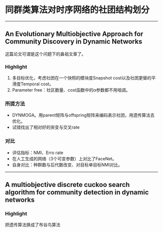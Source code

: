 # 同群类算法对时序网络的社团结构划分

---

## An Evolutionary Multiobjective Approach for Community Discovery in Dynamic Networks

这篇论文可谓是这个问题下的鼻祖文章了。

### Highlight

1. 多目标优化，考虑社团在一个快照的模块度Snapshot cost以及社团更替的平滑度Temporal cost。
2. Parameter free：社区数量、cost函数中的α参数都不用咱调。

### 所提方法

- DYNMOGA。用parent矩阵与offspring矩阵来编码表示社团，用遗传算法去优化。
- 试错找出了相对好的突变与交叉rate

### 对比

- 评估指标：NMI、Erro rate
- 在人工生成的网络（3个可变参数）上对比了FaceNet。
- 自身对比：种群数与后代数改变、对目标单目标NMI对比。

---

## A multiobjective discrete cuckoo search algorithm for community detection in dynamic networks

### Highlight

把遗传算法换成了布谷鸟算法
